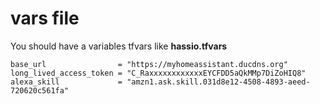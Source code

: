 
# vars file

You should have a variables tfvars like 
**hassio.tfvars**
```
base_url                = "https://myhomeassistant.ducdns.org"
long_lived_access_token = "C_RaxxxxxxxxxxxxEYCFDD5aQkMMp7DiZoHIQ8"
alexa_skill             = "amzn1.ask.skill.031d8e12-4508-4893-aeed-720620c561fa"
```